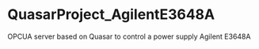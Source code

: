 # QuasarProject_AgilentE3648A
OPCUA server based on Quasar to control a power supply Agilent E3648A
